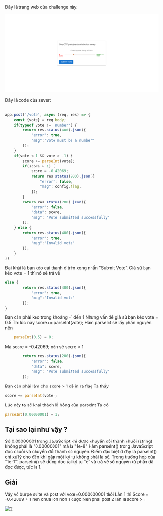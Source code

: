 Đây là trang web của challenge này.

![](https://github.com/xuanlockun/ctf-writeups/blob/main/Grey%20Cat%20The%20Flag%202024%20Qualifiers/Greyctf%20Survey/Resource/1.png)


Đây là code của sever:

```js

app.post('/vote', async (req, res) => {
    const {vote} = req.body;
    if(typeof vote != 'number') {
        return res.status(400).json({
            "error": true,
            "msg":"Vote must be a number"
        });
    }
    if(vote < 1 && vote > -1) {
        score += parseInt(vote);
        if(score > 1) {
            score = -0.42069;
            return res.status(200).json({
                "error": false,
                "msg": config.flag,
            });
        }
        return res.status(200).json({
            "error": false,
            "data": score,
            "msg": "Vote submitted successfully"
        });
    } else {
        return res.status(400).json({
            "error": true,
            "msg":"Invalid vote"
        });
    }
})

```

Đại khái là bạn kéo cái thanh ở trên xong nhấn "Submit Vote".
Giả sử bạn kéo vote = 1 thì nó sẽ trả về 
```js
else {
        return res.status(400).json({
            "error": true,
            "msg":"Invalid vote"
        });
}
```
Bạn cần phải kéo trong khoảng -1 đến 1
Nhưng vấn để giả sử bạn kéo vote = 0.5
Thì lúc này score+= parseInt(vote);
Hàm parseInt sẽ lấy phần nguyên nên
```js
    parseInt(0.5) = 0;
```
Mà score = -0.42069; nên sẽ score < 1 
```js
        return res.status(200).json({
            "error": false,
            "data": score,
            "msg": "Vote submitted successfully"
        });
```
Bạn cần phải làm cho score > 1 để in ra flag
Ta thấy 
```js 
score += parseInt(vote); 
```
Lúc này ta sẽ khai thách lỗ hỏng của parseInt
Ta có
```js
parseInt(0.00000001) = 1;
```
## Tại sao lại như vậy ? 
Số 0.00000001 trong JavaScript khi được chuyển đổi thành chuỗi (string) không phải là "0.00000001" mà là "1e-8"
Hàm parseInt() trong JavaScript đọc chuỗi và chuyển đổi thành số nguyên. Điểm đặc biệt ở đây là parseInt() chỉ xử lý cho đến khi gặp một ký tự không phải là số. Trong trường hợp của "1e-7", parseInt() sẽ dừng đọc tại ký tự "e" và trả về số nguyên từ phần đã đọc được, tức là 1.

## Giải
Vậy vô burpe suite và post với vote=0.000000001 thôi
Lần 1 thì Score = -0.42069 + 1 nên chưa lớn hơn 1 được
Nên phải post 2 lần là score > 1 

![2]([/Resource/image.png](https://github.com/xuanlockun/ctf-writeups/blob/main/Grey%20Cat%20The%20Flag%202024%20Qualifiers/Greyctf%20Survey/Resource/image.png))
